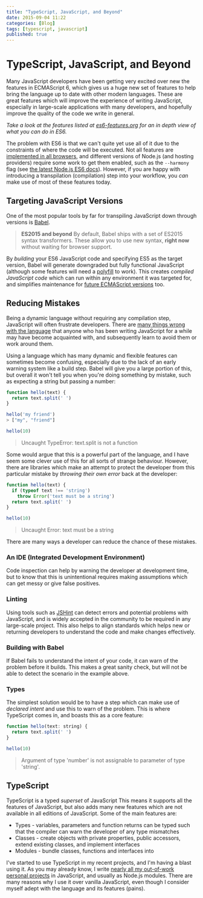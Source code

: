 ```yaml
---
title: "TypeScript, JavaScript, and Beyond"
date: 2015-09-04 11:22
categories: [Blog]
tags: [typescript, javascript]
published: true
---
```


# TypeScript, JavaScript, and Beyond

Many JavaScript developers have been getting very excited over new the features in ECMAScript 6, which gives us a huge new set of features to help bring the language up to date with other modern languages. These are great features which will improve the experience of writing JavaScript, especially in large-scale applications with many developers, and hopefully improve the quality of the code we write in general.

*Take a look at the features listed at [es6-features.org](http://es6-features.org/) for an in depth view of what you can do in ES6.*

The problem with ES6 is that we can't quite yet use all of it due to the constraints of where the code will be executed. Not all features are [implemented in all browsers](https://kangax.github.io/compat-table/es6/), and different versions of Node.js (and hosting providers) require some work to get them enabled, such as the `--harmony` flag (see [the latest Node.js ES6 docs](https://nodejs.org/en/docs/es6/)). However, if you are happy with introducing a transpilation (compilation) step into your workflow, you *can* make use of most of these features today.

## Targeting JavaScript Versions

One of the most popular tools by far for transpiling JavaScript down through versions is [Babel](https://babeljs.io/).

> **ES2015 and beyond**
> By default, Babel ships with a set of ES2015 syntax transformers. These allow you to use new syntax, **right now** without waiting for browser support.

By *building* your ES6 JavaScript code and specifying ES5 as the target version, Babel will generate downgraded but fully functional JavaScript (although some features will need a [polyfill](http://babeljs.io/docs/usage/polyfill/) to work). This creates *compiled JavaScript code* which can run within any environment it was targeted for, and simplifies maintenance for [future ECMAScript versions](http://www.ecma-international.org/publications/standards/Ecma-262.htm) too.

## Reducing Mistakes

Being a dynamic language without requiring any compilation step, JavaScript will often frustrate developers. There are [many things wrong with the language](https://github.com/stevekwan/best-practices/blob/master/javascript/gotchas.md) that anyone who has been writing JavaScript for a while may have become acquainted with, and subsequently learn to avoid them or work around them.

Using a language which has many dynamic and flexible features can sometimes become confusing, especially due to the lack of an early warning system like a build step. Babel will give you a large portion of this, but overall it won't tell you when you're doing something by mistake, such as expecting a string but passing a number:

```js
function hello(text) {
  return text.split(' ')
}

hello('my friend')
> ["my", "friend"]

hello(10)
```
> Uncaught TypeError: text.split is not a function

Some would argue that this is a powerful part of the language, and I have seem some clever use of this for all sorts of strange behaviour. However, there are libraries which make an attempt to protect the developer from this particular mistake by *throwing their own error* back at the developer:

```js
function hello(text) {
  if (typeof text !== 'string')
    throw Error('text must be a string')
  return text.split(' ')
}

hello(10)
```
> Uncaught Error: text must be a string

There are many ways a developer can reduce the chance of these mistakes.

### An IDE (Integrated Development Environment)
Code inspection can help by warning the developer at development time, but to know that this is unintentional requires making assumptions which can get messy or give false positives.

### Linting
Using tools such as [JSHint](https://github.com/jshint/jshint) can detect errors and potential problems with JavaScript, and is widely accepted in the community to be required in any large-scale project. This also helps to align standards which helps new or returning developers to understand the code and make changes effectively.

### Building with Babel
If Babel fails to understand the intent of your code, it can warn of the problem before it builds. This makes a great sanity check, but will not be able to detect the scenario in the example above.

### Types
The simplest solution would be to have a step which can make use of *declared intent* and use this to warn of the problem. This is where TypeScript comes in, and boasts this as a core feature:

```js
function hello(text: string) {
  return text.split(' ')
}

hello(10)
```
> Argument of type 'number' is not assignable to parameter of type 'string'.

## TypeScript



TypeScript is a typed *superset* of JavaScript
This means it supports all the features of JavaScript, but also adds many new features which are not available in all editions of JavaScript.
Some of the main features are:
* Types - variables, parameters and function returns can be typed such that the compiler can warn the developer of any type mismatches
* Classes - create objects with private properties, public accessors, extend existing classes, and implement interfaces
* Modules - bundle classes, functions and interfaces into 

I've started to use TypeScript in my recent projects, and I'm having a blast using it. As you may already know, 
I write [nearly all my out-of-work personal projects](https://github.com/Codesleuth?tab=repositories) in JavaScript, and usually as Node.js modules.
There are many reasons why I use it over vanilla JavaScript, even though I consider myself adept with the language and its features (pains).